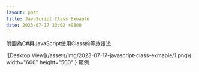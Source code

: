 ```yaml
---
layout: post
title: JavaScript Class Exmaple
date: 2023-07-17 23:02 +0800
---
```


<p>附圖為C#與JavaScript使用Class的等效語法</p>
![Desktop View](/assets/img/2023-07-17-javascript-class-exmaple/1.png){: width="600" height="500" }
範例
<script  type='text/javascript' src=''>

    class RequestDemo {
        constructor(TableName, ActionName) {
            this.tableName = TableName;
            this.ActionName = ActionName;
        }
        static Creat(TableName, ActionName) {
            return new RequestDemo(TableName, ActionName);
        }
        Run() {
            console.log(this.tableName, this.ActionName);
        }
    }
